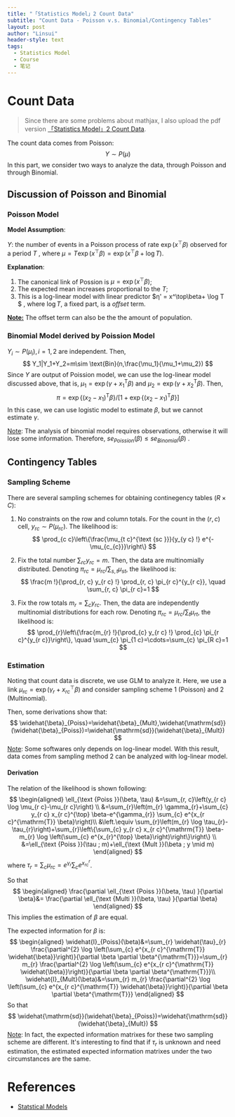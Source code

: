 ```yaml
---
title: "「Statistics Model」2 Count Data"
subtitle: "Count Data - Poisson v.s. Binomial/Contingency Tables"
layout: post
author: "Linsui"
header-style: text
tags:
  - Statistics Model
  - Course
  - 笔记
---
```


# Count Data

> Since there are some problems about mathjax, I also upload the pdf version <a href="https://denglinsui.github.io/reading-note/pdf/StatisticsModel/02.pdf" target="_blank">「Statistics Model」2 Count Data</a>.

The count data comes from Poisson:
$$
Y\sim P(\mu)
$$
In this part, we consider two ways to analyze the data, through Poisson and through Binomial.

## Discussion of Poisson and Binomial

### Poisson Model

**Model Assumption**: 

$Y$: the number of events in a Poisson process of rate $\exp(x ^\top\beta)$ observed for a period $T$ , where $\mu = T \exp(x^\top\beta) =
\exp(x^\top \beta + \log T )$.   

**Explanation**: 

1. The canonical link of Possion is $\mu=\exp(x^\top\beta)$; 
2. The expected mean increases proportional to the $T$; 
3. This is a log-linear model with linear predictor $η' = x^\top\beta+ \log T $  , where $\log T$, a fixed part, is a *offset* term.

**<u>Note:</u>** The offset term can also be the the amount of population.

### Binomial Model derived by Poission Model

$Y_i\sim P(\mu_i), i=1,2$ are independent. Then,  
$$
Y_1|Y_1+Y_2=m\sim \text{Bin}(n,\frac{\mu_1}{\mu_1+\mu_2})
$$
Since $Y$ are output of Poission model, we can use the log-linear model discussed above, that is,  $\mu_{1}=\exp \left(\gamma+x_{1}^{\mathrm{T}} \beta\right)$ and $\mu_{2}=\exp \left(\gamma+x_{2}^{\mathrm{T}} \beta\right)$. Then, 
$$
\pi=\exp \left\{\left(x_{2}-x_{1}\right)^{\mathrm{T}} \beta\right\} /[1+\exp \left\{\left(x_{2}-x_{1}\right)^{\mathrm{T}} \beta\right\} ]
$$
In this case, we can use logistic model to estimate $\beta$, but we cannot estimate $\gamma$.

<u>Note</u>: The analysis of binomial model requires observations, otherwise it will lose some information. Therefore, $se_{Poission}(\beta)\leq se_{Binomial}(\beta)$ .

## Contingency Tables

### Sampling Scheme

There are several sampling schemes for obtaining continegency tables ($R\times C$):

1. No constraints on the row and column totals. For the count in the $(r,c)$ cell, $y_{rc}\sim P(\mu_{rc})$. The likelihood is:
   $$
   \prod_{c c}\left\{\frac{\mu_{t c}^{\text {sc }}}{y_{y c} !} e^{-\mu_{c_{c}}}\right\}
   $$

2. Fix the total number $\sum_{r c} y_{r c}=m$. Then, the data are multinomially distributed. Denoting $\pi_{r c}=\mu_{r c} / \sum_{s, t} \mu_{s t}$, the likelihood is:
   $$
   \frac{m !}{\prod_{r, c} y_{r c} !} \prod_{r, c} \pi_{r c}^{y_{r c}}, \quad \sum_{r, c} \pi_{r c}=1
   $$

3. Fix the row totals $m_{r}=\sum_{c} y_{r c}$. Then, the data are independently multinomial distributions for each row. Denoting $\pi_{r c}=\mu_{r c} / \sum_{t} \mu_{r t}$, the likelihood is:
   $$
   \prod_{r}\left\{\frac{m_{r} !}{\prod_{c} y_{r c} !} \prod_{c} \pi_{r c}^{y_{r c}}\right\}, \quad \sum_{c} \pi_{1 c}=\cdots=\sum_{c} \pi_{R c}=1
   $$

### Estimation

Noting that count data is discrete, we use GLM to analyze it. Here, we use a link $\mu_{rc}=\exp(\gamma_r+x_{rc}^\top\beta)$ and consider sampling scheme 1 (Poisson) and 2 (Multinomial).

Then, some derivations show that:
$$
\widehat{\beta}_{Poiss}=\widehat{\beta}_{Mult},\widehat{\mathrm{sd}}(\widehat{\beta}_{Poiss})=\widehat{\mathrm{sd}}(\widehat{\beta}_{Mult})
$$
<u>Note</u>: Some softwares only depends on log-linear model. With this result, data comes from sampling method 2 can be analyzed with log-linear model.

#### Derivation

The relation of the likelihood is shown following:
$$
\begin{aligned}
\ell_{\text {Poiss }}(\beta, \tau) 
&=\sum_{r, c}\left(y_{r c} \log \mu_{r c}-\mu_{r c}\right) \\
&=\sum_{r}\left(m_{r} \gamma_{r}+\sum_{c} y_{r c} x_{r c}^{\top} \beta-e^{\gamma_{r}} \sum_{c} e^{x_{r c}^{\mathrm{T}} \beta}\right)\\
&\left.\equiv \sum_{r}\left(m_{r} \log \tau_{r}-\tau_{r}\right)+\sum_{r}\left\{\sum_{c} y_{r c} x_{r c}^{\mathrm{T}} \beta-m_{r} \log \left(\sum_{c} e^{x_{r}^{\top} \beta}\right)\right\}\right\} \\
&=\ell_{\text {Poiss }}(\tau ; m)+\ell_{\text {Mult }}(\beta ; y \mid m)
\end{aligned}
$$
where $\tau_{r}=\sum_{c} \mu_{r c}=e^{\gamma_{r}} \sum_{c} e^{x_{r c}^{r}}$.

 So that
$$
\begin{aligned}
\frac{\partial \ell_{\text {Poiss }}(\beta, \tau) }{\partial \beta}&=
\frac{\partial \ell_{\text {Multi }}(\beta, \tau) }{\partial \beta}
\end{aligned}
$$
This implies the estimation of $\beta$ are equal.

The expected information for $\beta$ is:
$$
\begin{aligned}
\widehat{I}_{Poiss}(\beta)&=\sum_{r} \widehat{\tau}_{r} \frac{\partial^{2} \log \left(\sum_{c} e^{x_{r c}^{\mathrm{T}} \widehat{\beta}}\right)}{\partial \beta \partial \beta^{\mathrm{T}}}=\sum_{r} m_{r} \frac{\partial^{2} \log \left(\sum_{c} e^{x_{r c}^{\mathrm{T}} \widehat{\beta}}\right)}{\partial \beta \partial \beta^{\mathrm{T}}}\\
\widehat{I}_{Mult}(\beta)&=\sum_{r} m_{r} \frac{\partial^{2} \log \left(\sum_{c} e^{x_{r c}^{\mathrm{T}} \widehat{\beta}}\right)}{\partial \beta \partial \beta^{\mathrm{T}}}
\end{aligned}
$$
So that
$$
\widehat{\mathrm{sd}}(\widehat{\beta}_{Poiss})=\widehat{\mathrm{sd}}(\widehat{\beta}_{Mult})
$$
<u>Note</u>: In fact, the expected information matrixes for these two sampling scheme are different. It's interesting to find that if $\tau_r$ is unknown and need estimation, the estimated expected information matrixes under the two circumstances are the same. 

# References

- [Statstical Models](https://www.cambridge.org/core/books/statistical-models/8EC19F80551F52D4C58FAA2022048FC7?__cf_chl_jschl_tk__=aa921ed4560dcaea177e8da320fca59b236ef827-1593743587-0-Aced3me35WQuzFYEtvpkZ_Elir4Gt9CInH2WMwxG_WMgu4KEpsi7sRFlcnKh7V23HK1UMQFiSC5tiTEtuo9sT_C1lnAlJ5k9gVej2S3NqvLdnMPR3JlpJ4tR3sNiaE2m7rCjabSX1l32yLgl6CS83-fxUdQoBmiU6KuWIdy14rAD-SYlV22sSmUD9CxSp5gCS2rnf_ip0AsWuC21P-XuwRh9uZZLDtfqLu4K5kjapJfsT2QB7Beeb2ljamMYfL3vm0t9FUs5S02iNGs89CtSdGA25F3XxEyF9IPVtZlfkvhNFWh-DOxW1JbbsmznYnxyC82lgvqZxQSgnVcwUQXqfWRyzET6iqsyMgG6L19WTHD2H8N74h-Sz18oB3cn-XX9b08yXYm7AKYzvR3NV7eh_f-sL15-pI9aMIZaN-ub2YfW)

